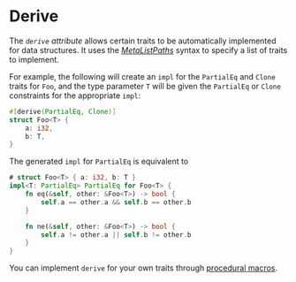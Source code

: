 # Derive

<!-- TODO: Maybe link to https://doc.rust-lang.org/book/appendix-03-derivable-traits.html ?
Should the reference say more about which traits are derivable?
-->

The *`derive` attribute* allows certain traits to be automatically implemented
for data structures. It uses the [_MetaListPaths_] syntax to specify a list of
traits to implement.

For example, the following will create an `impl` for the
`PartialEq` and `Clone` traits for `Foo`, and the type parameter `T` will be
given the `PartialEq` or `Clone` constraints for the appropriate `impl`:

```rust
#[derive(PartialEq, Clone)]
struct Foo<T> {
    a: i32,
    b: T,
}
```

The generated `impl` for `PartialEq` is equivalent to

```rust
# struct Foo<T> { a: i32, b: T }
impl<T: PartialEq> PartialEq for Foo<T> {
    fn eq(&self, other: &Foo<T>) -> bool {
        self.a == other.a && self.b == other.b
    }

    fn ne(&self, other: &Foo<T>) -> bool {
        self.a != other.a || self.b != other.b
    }
}
```

You can implement `derive` for your own traits through [procedural macros].

<!-- TODO: automatically_derived -->

[_MetaListPaths_]: attributes.html#meta-item-attribute-syntax
[procedural macros]: procedural-macros.html
